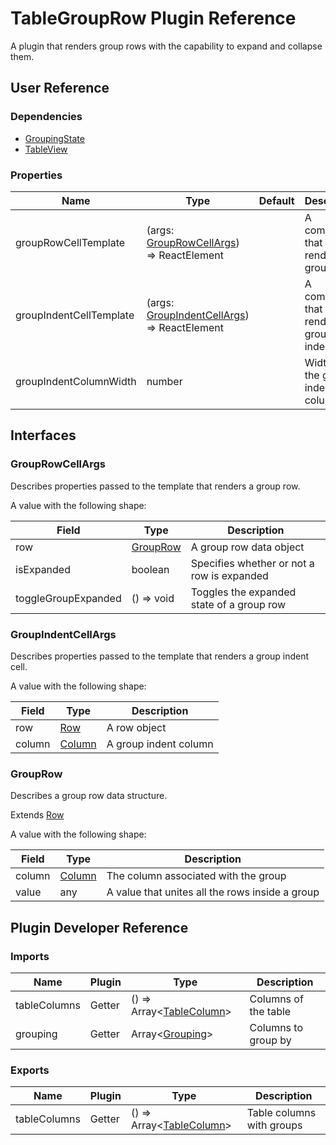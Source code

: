 # TableGroupRow Plugin Reference

A plugin that renders group rows with the capability to expand and collapse them.

## User Reference

### Dependencies

- [GroupingState](grouping-state.md)
- [TableView](table-view.md)

### Properties

Name | Type | Default | Description
-----|------|---------|------------
groupRowCellTemplate | (args: [GroupRowCellArgs](#group-row-cell-args)) => ReactElement | | A component that renders a group row
groupIndentCellTemplate | (args: [GroupIndentCellArgs](#group-indent-cell-args)) => ReactElement | | A component that renders a group indent cell
groupIndentColumnWidth | number | | Width of the group indent columns

## Interfaces

### <a name="group-row-cell-args"></a>GroupRowCellArgs

Describes properties passed to the template that renders a group row.

A value with the following shape:

Field | Type | Description
------|------|------------
row | [GroupRow](#group-row) | A group row data object
isExpanded | boolean | Specifies whether or not a row is expanded
toggleGroupExpanded | () => void | Toggles the expanded state of a group row

### <a name="group-indent-cell-args"></a>GroupIndentCellArgs

Describes properties passed to the template that renders a group indent cell.

A value with the following shape:

Field | Type | Description
------|------|------------
row | [Row](grid.md#row) | A row object
column | [Column](grid.md#column) | A group indent column

### <a name="group-row"></a>GroupRow

Describes a group row data structure.

Extends [Row](grid.md#row)

A value with the following shape:

Field | Type | Description
------|------|------------
column | [Column](grid.md#column) | The column associated with the group
value | any | A value that unites all the rows inside a group

## Plugin Developer Reference

### Imports

Name | Plugin | Type | Description
-----|--------|------|------------
tableColumns | Getter | () => Array&lt;[TableColumn](table-view.md#table-column)&gt; | Columns of the table
grouping | Getter | Array&lt;[Grouping](grouping-state.md#grouping)&gt; | Columns to group by

### Exports

Name | Plugin | Type | Description
-----|--------|------|------------
tableColumns | Getter | () => Array&lt;[TableColumn](table-view.md#table-column)&gt; | Table columns with groups
